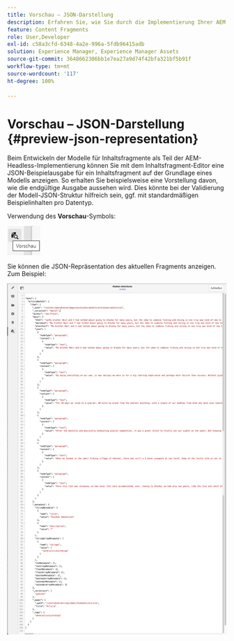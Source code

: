 ```yaml
---
title: Vorschau – JSON-Darstellung
description: Erfahren Sie, wie Sie durch die Implementierung Ihrer AEM Headless-Lösung einfach eine Vorschau der JSON-Repräsentation Ihrer Inhaltsfragmente anzeigen können.
feature: Content Fragments
role: User,Developer
exl-id: c58a3cfd-6348-4a2e-996a-5fdb96415adb
solution: Experience Manager, Experience Manager Assets
source-git-commit: 3648662306bb1e7ea27a9d74f42bfa321bf5b91f
workflow-type: tm+mt
source-wordcount: '117'
ht-degree: 100%

---
```


# Vorschau – JSON-Darstellung {#preview-json-representation}

Beim Entwickeln der Modelle für Inhaltsfragmente als Teil der AEM-Headless-Implementierung können Sie mit dem Inhaltsfragment-Editor eine JSON-Beispielausgabe für ein Inhaltsfragment auf der Grundlage eines Modells anzeigen. So erhalten Sie beispielsweise eine Vorstellung davon, wie die endgültige Ausgabe aussehen wird. Dies könnte bei der Validierung der Modell-JSON-Struktur hilfreich sein, ggf. mit standardmäßigen Beispielinhalten pro Datentyp.

Verwendung des **Vorschau**-Symbols:

![Inhaltsfragmente-Editor – Registerkarte „Vorschau“](assets/cfm-preview-01.png)

Sie können die JSON-Repräsentation des aktuellen Fragments anzeigen. Zum Beispiel:

![Inhaltsfragmente-Editor – Vorschau eines Fragments](assets/cfm-preview-02.png)

<!--
**Copy URL** lets you copy to clipboard the URL for either author or publish.
-->
